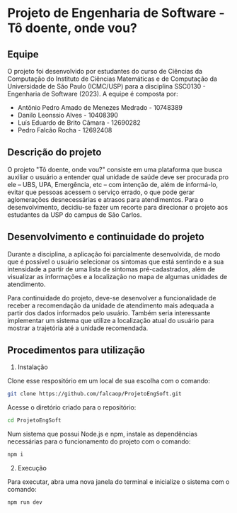 # Projeto de Engenharia de Software - Tô doente, onde vou?

## Equipe
O projeto foi desenvolvido por estudantes do curso de Ciências da Computação do Instituto de Ciências Matemáticas e de Computação da Universidade de São Paulo (ICMC/USP) para a disciplina SSC0130 - Engenharia de Software (2023). A equipe é composta por:
* Antônio Pedro Amado de Menezes Medrado - 10748389
* Danilo Leonssio Alves - 10408390
* Luís Eduardo de Brito Câmara - 12690282
* Pedro Falcão Rocha - 12692408 

## Descrição do projeto
O projeto "Tô doente, onde vou?" consiste em uma plataforma que busca auxiliar o usuário a entender qual unidade de saúde deve ser procurada pro ele – UBS, UPA, Emergência, etc – com intenção de, além de informá-lo, evitar que pessoas acessem o serviço errado, o que pode gerar aglomerações desnecessárias e atrasos para atendimentos.
Para o desenvolvimento, decidiu-se fazer um recorte para direcionar o projeto aos estudantes da USP do campus de São Carlos.

## Desenvolvimento e continuidade do projeto
Durante a disciplina, a aplicação foi parcialmente desenvolvida, de modo que é possível o usuário selecionar os sintomas que está sentindo e a sua intensidade a partir de uma lista de sintomas pré-cadastrados, além de visualizar as informações e a localização no mapa de algumas unidades de atendimento. 

Para continuidade do projeto, deve-se desenvolver a funcionalidade de receber a recomendação da unidade de atendimento mais adequada a partir dos dados informados pelo usuário. Também seria interessante implementar um sistema que utilize a localização atual do usuário para mostrar a trajetória até a unidade recomendada. 

## Procedimentos para utilização 
1. Instalação

Clone esse respositório em um local de sua escolha com o comando:
```bash
git clone https://github.com/falcaop/ProjetoEngSoft.git
```
Acesse o diretório criado para o repositório:
```bash
cd ProjetoEngSoft
```

Num sistema que possui Node.js e npm, instale as dependências necessárias para o funcionamento do projeto com o comando:
```bash
npm i
```

2. Execução

Para executar, abra uma nova janela do terminal e inicialize o sistema com o comando:
```bash
npm run dev
```
